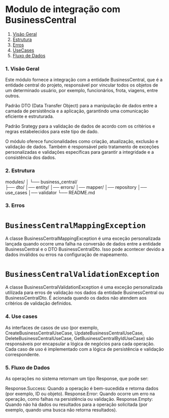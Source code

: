# Modulo de integração com BusinessCentral

1. [ Visão Geral ](#1-visão-geral)
2. [ Estrutura ](#2-estrutura)
3. [ Erros ](#3-erros)
4. [ UseCases ](#4-use-cases)
5. [ Fluxo de Dados ](#5-fluxo-de-dados)

### 1. **Visão Geral**

Este módulo fornece a integração com a entidade BusinessCentral, que é a entidade central do
projeto, responsável por vincular todos os objetos de um determinado usuário, por exemplo,
funcionários, frota, viagens, entre outros.

Padrão DTO (Data Transfer Object) para a manipulação de dados entre a camada de
persistência e a aplicação, garantindo uma comunicação eficiente e estruturada.

Padrão Srategy para a validação de dados de acordo com os critérios e regras estabelecidos 
para este tipo de dado.
    
O módulo oferece funcionalidades como criação, atualização, exclusão e validação de dados.
Também é responsável pelo tratamento de exceções personalizadas e validações específicas
para garantir a integridade e a consistência dos dados.

### 2. **Estrutura**

modules/
│
└── business_central/            
    ├── dto/
    │── entity/
    │── errors/
    │── mapper/
    │── repository
    │── use_cases
    │── validator
    └── README.md

### 3. **Erros**

# `BusinessCentralMappingException`

A classe BusinessCentralMappingException é uma exceção personalizada lançada quando ocorre uma falha
na conversão de dados entre a entidade BusinessCentral e o DTO BusinessCentralDto. Isso pode
acontecer devido a dados inválidos ou erros na configuração de mapeamento.

# `BusinessCentralValidationException`

A classe BusinessCentralValidationException é uma exceção personalizada utilizada para erros de
validação nos dados da entidade BusinessCentral ou BusinessCentralDto. É acionada quando os dados
não atendem aos critérios de validação definidos.

### 4. **Use cases**

As interfaces de casos de uso (por exemplo, CreateBusinessCentralUseCase,
UpdateBusinessCentralUseCase, DeleteBusinessCentralUseCase, GetBusinessCentralByIdUseCase) são
responsáveis por encapsular a lógica de negócios para cada operação. Cada caso de uso é implementado
com a lógica de persistência e validação correspondente.

### 5. **Fluxo de Dados**

As operações no sistema retornam um tipo Response, que pode ser:

Response.Success<T>: Quando a operação é bem-sucedida e retorna dados (por exemplo, ID ou objeto).
Response.Error: Quando ocorre um erro na operação, como falhas na persistência ou validação.
Response.Empty: Quando não há dados ou resultados para a operação solicitada (por exemplo, quando
uma busca não retorna resultados).